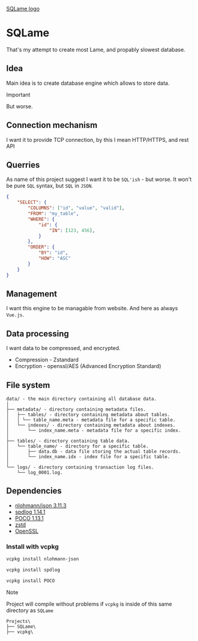[SQLame logo](./img/logo.png)


# SQLame
That's my attempt to create most Lame, and propably slowest database.


## Idea
Main idea is to create database engine which allows to store data. 

> [!IMPORTANT] 
> But worse.


## Connection mechanism
I want it to provide TCP connection, by this I mean HTTP/HTTPS, and rest API


## Querries
As name of this project suggest I want it to be `SQL'ish` - but worse. It won't be pure `SQL` syntax, but `SQL` in `JSON`.

```json
{
    "SELECT": {
        "COLUMNS": ["id", "value", "valid"],
        "FROM": "my_table",
        "WHERE": {
            "id": {
                "IN": [123, 456],
            }
        },
        "ORDER": {
            "BY": "id",
            "HOW": "ASC"
        }
    }
}
```

## Management
I want this engine to be managable from website. And here as always `Vue.js`.


## Data processing
I want data to be compressed, and encrypted.
 - Compression - Zstandard
 - Encryption - openssl/AES (Advanced Encryption Standard)


## File system

```plaintext
data/ - the main directory containing all database data.
│
├── metadata/ - directory containing metadata files.
│   ├── tables/ - directory containing metadata about tables.
│   │ └── table_name.meta - metadata file for a specific table.
│   └── indexes/ - directory containing metadata about indexes.
│       └── index_name.meta - metadata file for a specific index.
│
├── tables/ - directory containing table data.
│   └── table_name/ - directory for a specific table.
│       ├── data.db - data file storing the actual table records.
│       └── index_name.idx - index file for a specific table.
│
└── logs/ - directory containing transaction log files.
    └── log_0001.log.
```


## Dependencies
 - [nlohmann/json 3.11.3](https://github.com/nlohmann/json)
 - [spdlog 1.14.1](https://github.com/gabime/spdlog)
 - [POCO 1.13.1](https://pocoproject.org/)
 - [zstd](https://github.com/facebook/zstd)
 - [OpenSSL](https://github.com/openssl/openssl)

### Install with vcpkg
```sh
vcpkg install nlohmann-json
```

```sh
vcpkg install spdlog
```

```sh
vcpkg install POCO
```

> [!NOTE] 
> Project will compile without problems if `vcpkg` is inside of this same directory as `SQLame`

```plaintext
Projects\
├── SQLame\
├── vcpkg\
```
